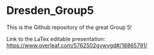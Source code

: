 # Dresden_Group5
This is the Github repository of the great Group 5!

Link to the LaTex editable presentation:
https://www.overleaf.com/5762502gvwvgd#/18865791/
